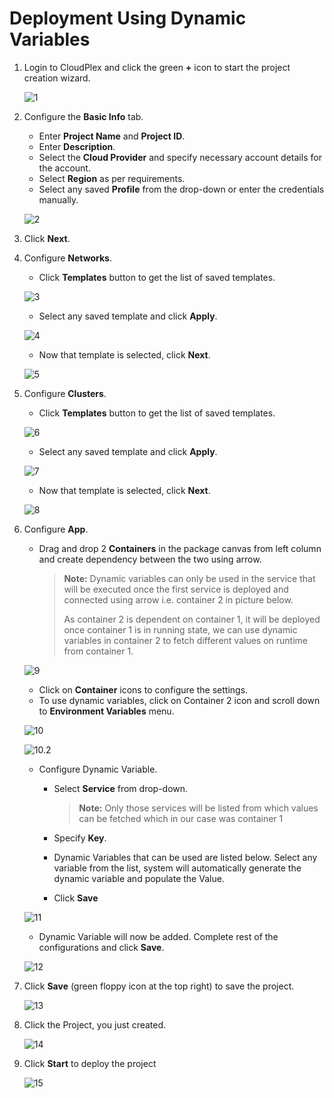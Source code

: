 # Deployment Using Dynamic Variables

1. Login to CloudPlex and click the green **+** icon to start the project creation wizard. 

   ![1](imgs/1.jpg)

2. Configure the **Basic Info** tab.

   - Enter **Project Name** and **Project ID**.
   - Enter **Description**.
   - Select the **Cloud Provider** and specify necessary account details for the account.
   - Select **Region** as per requirements.
   - Select any saved **Profile** from the drop-down or enter the credentials manually. 

   ![2](imgs/2.jpg)

3. Click **Next**.

4. Configure **Networks**.

   - Click **Templates** button to get the list of saved templates.

   ![3](imgs/3.jpg)

   - Select any saved template and click **Apply**.

   ![4](imgs/4.jpg)

   - Now that template is selected, click **Next**.

   ![5](imgs/5.jpg)

5. Configure **Clusters**.

   - Click **Templates** button to get the list of saved templates.

   ![6](imgs/6.jpg)

   - Select any saved template and click **Apply**.

   ![7](imgs/7.jpg)

   - Now that template is selected, click **Next**.

   ![8](imgs/8.jpg)

6. Configure **App**.

   - Drag and drop 2 **Containers** in the package canvas from left column and create dependency between the two using arrow.

     > **Note:** Dynamic variables can only be used in the service that will be executed once the first service is deployed and connected using arrow i.e. container 2 in picture below.
     >
     > As container 2 is dependent on container 1, it will be deployed once container 1 is in running state, we can use dynamic variables in container 2 to fetch different values on runtime from container 1.

   ![9](imgs/9.jpg)

   - Click on **Container** icons to configure the settings.
   - To use dynamic variables, click on Container 2 icon and scroll down to **Environment Variables** menu.

   ![10](imgs/10.jpg)

   ![10.2](imgs\10.2.jpg)

   - Configure Dynamic Variable.

     - Select **Service** from drop-down. 

       > **Note:** Only those services will be listed from which values can be fetched which in our case was container 1

     - Specify **Key**.

     - Dynamic Variables that can be used are listed below. Select any variable from the list, system will automatically generate the dynamic variable and populate the Value.

     - Click **Save**

   ![11](imgs/11.jpg)

   - Dynamic Variable will now be added. Complete rest of the configurations and click **Save**.

   ![12](imgs\12.jpg)

7. Click **Save** (green floppy icon at the top right) to save the project.

   ![13](imgs\13.jpg)

8. Click the Project, you just created. 

   ![14](imgs/14.jpg)

9. Click **Start** to deploy the project

   ![15](imgs/15.jpg)